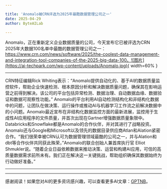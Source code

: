 ```yaml
---

title: 'Anomalo被CRN评选为2025年最酷数据管理公司之一'
date: 2025-04-29
author: ByteAILab

---
```


Anomalo，正在重新定义企业数据质量的公司，今天宣布它已被评选为CRN 2025年大数据100名单中最酷的数据管理公司之一： https://www.crn.com/news/software/2025/the-coolest-data-management-and-integration-tool-companies-of-the-2025-big-data-100。![图片](https://ai-techpark.com/wp-content/uploads/Anomalo.jpg){ width=60% }

---

CRN特征编辑Rick Whiting表示：“Anomalo提供自动化的、基于AI的数据质量监控软件，帮助企业快速检测、根本原因分析和解决数据质量问题，确保其在影响运营之前得到解决。该公司的平台包括异常检测、数据治理、自动数据血缘、数据验证和数据可观察性功能。”
Anomalo的平台利用AI自动检测结构化和非结构化数据中的问题，让团队在做决策、运行操作或推动AI与机器学习工作流之前解决数据中的小问题。Anomalo最近宣布在非结构化数据监控方面的最新进展，监控用于生成性AI应用程序的文件质量，并首次出现在Gartner增强数据质量象限中。
Databricks和Snowflake都是Anomalo的合作伙伴，并对其进行了战略投资。Anomalo还与Google和Microsoft以及领先的数据目录供应商Atlan和Alation紧密合作。“我们很荣幸被CRN认可为数据管理领域最酷的公司之一，并与Alation和dbt等合作伙伴共同获此殊荣，”Anomalo的联合创始人兼首席执行官 Elliot Shmukler说。“随着企业日益依赖数据来推动决策、运营和构建AI应用，可信的高质量数据需求前所未有。我们正在解决这一关键挑战，帮助组织确保其数据始终为行动做好准备。”

---
---
感谢阅读！如果您对AI的更多资讯感兴趣，可以查看更多AI文章：[GPTNB](https://gptnb.com)。